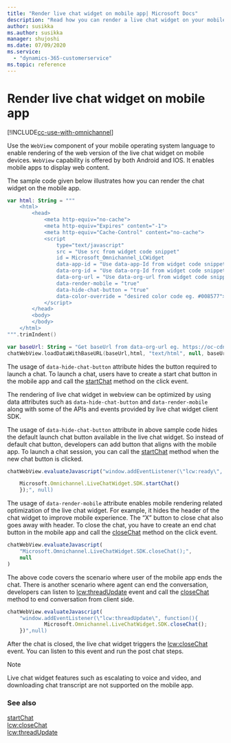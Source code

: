 ```yaml
---
title: "Render live chat widget on mobile app| Microsoft Docs"
description: "Read how you can render a live chat widget on your mobile app"
author: susikka
ms.author: susikka
manager: shujoshi
ms.date: 07/09/2020
ms.service: 
  - "dynamics-365-customerservice"
ms.topic: reference
---
```

# Render live chat widget on mobile app

[!INCLUDE[cc-use-with-omnichannel](../../../includes/cc-use-with-omnichannel.md)]

Use the `WebView` component of your mobile operating system language to enable rendering of the web version of the live chat widget on mobile devices. `WebView` capability is offered by both Android and IOS. It enables mobile apps to display web content.

The sample code given below illustrates how you can render the chat widget on the mobile app. 

```kotlin
var html: String = """
    <html>
        <head>
            <meta http-equiv="no-cache">
            <meta http-equiv="Expires" content="-1">
            <meta http-equiv="Cache-Control" content="no-cache">
            <script 
                type="text/javascript"
                src = "Use src from widget code snippet"
                id = Microsoft_Omnichannel_LCWidget
                data-app-id = "Use data-app-Id from widget code snippet"
                data-org-id = "Use data-org-Id from widget code snippet"
                data-org-url = "Use data-org-url from widget code snippet"
                data-render-mobile = "true"
                data-hide-chat-button = "true"
                data-color-override = "desired color code eg. #008577">
            </script>
        </head>
        <body>
        </body>
    </html>
""".trimIndent()

var baseUrl: String = "Get baseUrl from data-org-url eg. https://oc-cdn-ocprod.azureedge.net"
chatWebView.loadDataWithBaseURL(baseUrl,html, "text/html", null, baseUrl)
```

The usage of `data-hide-chat-button` attribute hides the button required to launch a chat. To launch a chat, users have to create a start chat button in the mobile app and call the [startChat](../reference/methods/startchat.md) method on the click event.

The rendering of live chat widget in webview can be optimized by using data attributes such as `data-hide-chat-button` and `data-render-mobile` along with some of the APIs and events provided by live chat widget client SDK.

The usage of `data-hide-chat-button` attribute in above sample code hides the default launch chat button available in the live chat widget. So instead of default chat button, developers can add button that aligns with the mobile app. To launch a chat session, you can call the [startChat](../reference/methods/startchat.md) method when the new chat button is clicked.

```javascript
chatWebView.evaluateJavascript("window.addEventListener(\"lcw:ready\", function handleLivechatReadyEvent(){

    Microsoft.Omnichannel.LiveChatWidget.SDK.startChat()
    });", null)
```

The usage of `data-render-mobile` attribute enables mobile rendering related optimization of the live chat widget. For example, it hides the header of the chat widget to improve mobile experience. The “X” button to close chat also goes away with header. To close the chat, you have to create an end chat button in the mobile app and call the [closeChat](../reference/methods/closeChat.md) method on the click event. 

```javascript
chatWebView.evaluateJavascript(
    "Microsoft.Omnichannel.LiveChatWidget.SDK.closeChat();",
    null
)
```

The above code covers the scenario where user of the mobile app ends the chat. There is another scenario where agent can end the conversation, developers can listen to [lcw:threadUpdate](../reference/events/lcw-threadUpdate.md) event and call the [closeChat](../reference/methods/closeChat.md) method to end conversation from client side.

```javascript
chatWebView.evaluateJavascript(
    "window.addEventListener(\"lcw:threadUpdate\", function(){
            Microsoft.Omnichannel.LiveChatWidget.SDK.closeChat();
    })",null)
```

After the chat is closed, the live chat widget triggers the [lcw:closeChat](../reference/events/lcw-closeChat.md) event. You can listen to this event and run the post chat steps.

> [!NOTE]
> Live chat widget features such as escalating to voice and video, and downloading chat transcript are not supported on the mobile app.

### See also

[startChat](../reference/methods/startchat.md)<br />
[lcw:closeChat](../reference/events/lcw-closechat.md)<br />
[lcw:threadUpdate](../reference/events/lcw-threadUpdate.md)
